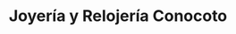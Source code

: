 ---
title: "Joyería y Relojería Conocoto"
url: /conocoto/joyeria-y-relojeria-conocoto/
shop: joyería
---